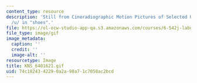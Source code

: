 ```yaml
---
content_type: resource
description: 'Still from Cineradiographic Motion Pictures of Selected Utterances:
  /u/ in "shoes".'
file: https://ol-ocw-studio-app-qa.s3.amazonaws.com/courses/6-542j-laboratory-on-the-physiology-acoustics-and-perception-of-speech-fall-2005/74c1824342290a2a98a71c7058ac2bcd_KNS_6401621.gif
file_type: image/gif
image_metadata:
  caption: ''
  credit: ''
  image-alt: ''
resourcetype: Image
title: KNS_6401621.gif
uid: 74c18243-4229-0a2a-98a7-1c7058ac2bcd
---
```

